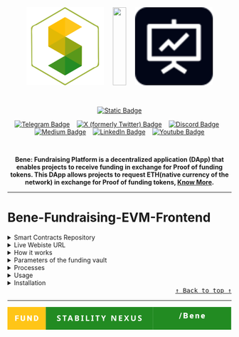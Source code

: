 <!-- Don't delete it -->
<div name="readme-top"></div>

<!-- Organization Logo -->
<div align="center">
  <img alt="Stability Nexus" src="public/orglogo.svg" width="175">
  &nbsp;
  &nbsp;
  <img src="public/plusSign" width="30" height="175" />
  &nbsp;
  &nbsp;
  <img src="public/logo.svg" width="175" />
</div>

&nbsp;

<!-- Organization Name -->
<div align="center">

[![Static Badge](https://img.shields.io/badge/Stability_Nexus-/Bene-228B22?style=for-the-badge&labelColor=FFC517)](https://bene-evm.stability.nexus/)

</div>

<!-- Organization/Project Social Handles -->
<p align="center">
<!-- Telegram -->
<a href="https://t.me/StabilityNexus">
<img src="https://img.shields.io/badge/Telegram-black?style=flat&logo=telegram&logoColor=white&logoSize=auto&color=24A1DE" alt="Telegram Badge"/></a>
&nbsp;&nbsp;
<!-- X (formerly Twitter) -->
<a href="https://x.com/StabilityNexus">
<img src="https://img.shields.io/twitter/follow/StabilityNexus" alt="X (formerly Twitter) Badge"/></a>
&nbsp;&nbsp;
<!-- Discord -->
<a href="https://discord.gg/YzDKeEfWtS">
<img src="https://img.shields.io/discord/995968619034984528?style=flat&logo=discord&logoColor=white&logoSize=auto&label=Discord&labelColor=5865F2&color=57F287" alt="Discord Badge"/></a>
&nbsp;&nbsp;
<!-- Medium -->
<a href="https://news.stability.nexus/">
  <img src="https://img.shields.io/badge/Medium-black?style=flat&logo=medium&logoColor=black&logoSize=auto&color=white" alt="Medium Badge"></a>
&nbsp;&nbsp;
<!-- LinkedIn -->
<a href="https://linkedin.com/company/stability-nexus">
  <img src="https://img.shields.io/badge/LinkedIn-black?style=flat&logo=LinkedIn&logoColor=white&logoSize=auto&color=0A66C2" alt="LinkedIn Badge"></a>
&nbsp;&nbsp;
<!-- Youtube -->
<a href="https://www.youtube.com/@StabilityNexus">
  <img src="https://img.shields.io/youtube/channel/subscribers/UCZOG4YhFQdlGaLugr_e5BKw?style=flat&logo=youtube&logoColor=white&logoSize=auto&labelColor=FF0000&color=FF0000" alt="Youtube Badge"></a>
</p>

&nbsp;

<!-- Project core values and objective -->
<p align="center">
  <strong>
 Bene: Fundraising Platform is a decentralized application (DApp) that enables projects to receive funding in exchange for Proof of funding tokens. This DApp allows projects to request ETH(native currency of the network) in exchange for Proof of funding tokens, <a href="https://www.youtube.com/watch?v=HHN31PkUxaU">Know More</a>.
  </strong>
</p>

---

# Bene-Fundraising-EVM-Frontend

<details>
  <summary>Smart Contracts Repository</summary>
  <ul>
    <li>https://github.com/StabilityNexus/BenefactionPlatform-EVM</li>
  </ul>
</details>
<details>
  <summary>Live Webiste URL</summary>
  <ul>
    <li>https://bene-evm.stability.nexus/</li>
  </ul>
</details>

<details>
  <summary>How it works</summary>

- Each project contains two tokens:

  1.  **Proof-of-Funding Token Vouchers (PFTV)**: This token is minted during the project creation transaction and serves a main purposes:

      - **Contribution Tracking**: Temporarily, contributors receive this token when participating in the project. Once it is confirmed that a refund is no longer possible, contributors can exchange the PFTV for the **Proof-funding Token (PFT)**.
      - The total supply of PFTV equals the total issuance of PFT.

  2.  **Proof-funding Token (PFT)**: Unlike the PFTV, the PFT is not minted on the contract. It represents the project or its organization and may also reflect proof-funding for similar projects within the same organization. PFTs are distributed only after refund conditions are no longer applicable, ensuring proper tracking.

> The use of the PFTV ensures that during refunds, the origin of the token can be reliably traced to the current project. If PFTs were distributed immediately upon purchase, distinguishing whether a token originated from the current project or another related project would not be possible.

- Project owners can create a funding vault that holds an amount of tokens, which may vary, setting a **timestamp** as a deadline.
- A minimum amount of tokens must be sold before the project can withdraw funds. This ensures that the project receives sufficient backing.
- If the timestamp is reached before minimum amount of tokens are sold, users have the option to exchange their tokens back for the corresponding ETHs, provided the minimum has not been reached.

</details>
<details>
  <summary>Parameters of the funding vault</summary>
  
- **timestamp**: The timestamp limit until withdrawal or refund is allowed.
- **Minimum Funding Amount**: The minimum number of ETH needs to be raised to enable withdrawals or refunds.
- **Proof of funding Token Address**: The smart contract address for the Proof-of-Funding token (e.g., 0x123...abc)
- **Proof of funding Token Amount**: Total Proof of funding tokens for the vault
- **ETH/Token Exchange Rate**: The exchange rate of ETHs per token.
- **withdrawal Address**: The address to withdraw funds after raised successfully.
- **Project Title**: Title of the Project
- **Project URL**: URL of the Project
- **Project Description**: Description of the Project

### Constants

The following constants are defined in the contract:

- **Protocol Treasury Address** (`dev_addr`): The base58 address of the developer.
- **Protocol Fee** (`dev_fee`): The percentage fee taken by the developer (e.g., `5` for 5%).

</details>
<details>
  <summary>Processes</summary>
 
The Bene: Fundraising Platform supports seven main processes:

1. **funding vault Creation**:

   - Allows anyone to create a funding vault with the specified script and parameters.
   - The funding vault represents the project's request for funds in exchange for a specific amount of tokens.
   - The tokens in the funding vault are provided by the funding vault creator, that is, the project owner.

2. **Token Acquisition**:

   - Users are allowed to exchange ETHs for **Proof of Funding Token Vouchers (PFTVs)** (at exchange rate) until there are no more tokens left, even if the deadline has passed.
   - Users receive PFTVs in their own funding vaultes, which adhere to token standards, making them visible and transferable through ETH wallets.

3. **Refund Tokens**:

   - Users are allowed to exchange PFTVs for ETHs (at the exchange rate) if and only if the deadline has passed and the minimum number of tokens has not been sold.
   - This ensures that participants can retrieve their contributions if the funding goal is not met.

4. **Withdraw ETHs**:

   - Project owners are allowed to withdraw ETHs if and only if the minimum number of tokens has been sold.
   - Project owners can only withdraw to the address specified in `withdrawal_address`.

5. **Withdraw Unsold Tokens**:

   - Project owners are allowed to withdraw unsold PFTs from the contract at any time.
   - Project owners can only withdraw to the address specified in `withdrawal_address`.

6. **Add Tokens**:

   - Project owners are allowed to add more PFTVs to the contract at any time.

7. **Redeem Tokens**:
   - Users are allowed to exchange **Proof of Funding Token Vouchers (PFTVs)** for **Proof-funding Tokens (PFTs)** if and only if the deadline has passed and the minimum number of tokens has been sold.

</details>
<details>
  <summary>Usage</summary>
 You can interact with the platform using the following webpage:

(https://bene-evm.stability.nexus/)

</details>
<details>
  <summary>Installation</summary>
  ## Prerequisites

- **Node.js and npm (or yarn):** Ensure you have the latest versions installed. You can download them from the [official Node.js website](https://nodejs.org/).
- **Code Editor:** Choose a code editor like [Visual Studio Code](https://code.visualstudio.com/), [Sublime Text](https://www.sublimetext.com/), or [WebStorm](https://www.jetbrains.com/webstorm/).

## Steps

### Clone the Repository

```bash
git clone https://github.com/StabilityNexus/BenefactionPlatform-EVM
cd BenefactionPlatform-EVM
```

### Install Dependencies

```bash
npm install

```

### Start the Development Server

```bash
npm run dev
```

This will start a development server, and your project will be accessible at http://localhost:5173/.

</details>

<!-- Project Description (Start from here) -->

<!-- Use Back Button after each section -->
<div align="right"><kbd><a href="#readme-top">↑ Back to top ↑</a></kbd></div>

---

<!-- Don't delete it -->
<!-- Funding Badge -->
<div align="center" name="fund">
<a href="https://docs.stability.nexus/about-us/fund-us"><img src="public/Readmefooter.svg" alt="Fund Gluon Gold Badge"/></a>
</div>
